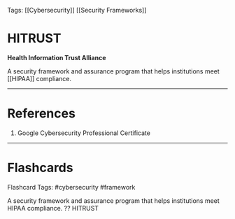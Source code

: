 Tags: [[Cybersecurity]] [[Security Frameworks]]
# HITRUST

**Health Information Trust Alliance**

A security framework and assurance program that helps institutions meet [[HIPAA]] compliance.

---
# References

1. Google Cybersecurity Professional Certificate

---
# Flashcards

Flashcard Tags: #cybersecurity #framework 

A security framework and assurance program that helps institutions meet HIPAA compliance.
??
HITRUST
<!--SR:!2024-06-25,45,290!2024-06-28,48,290-->